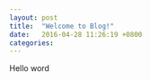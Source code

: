```yaml
---
layout: post
title:  "Welcome to Blog!"
date:   2016-04-28 11:26:19 +0800
categories:
---
```


Hello word